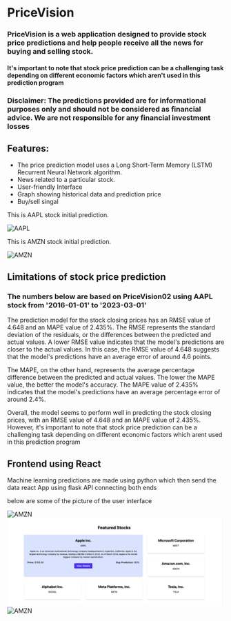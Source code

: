 # PriceVision

### PriceVision is a web application designed to provide stock price predictions and help people receive all the news for buying and selling stock.

#### It's important to note that stock price prediction can be a challenging task depending on different economic factors which aren't used in this prediction program 

### Disclaimer: The predictions provided are for informational purposes only and should not be considered as financial advice. We are not responsible for any financial investment losses


## Features:
- The price prediction model uses a Long Short-Term Memory (LSTM) Recurrent Neural Network algorithm. 
- News related to a particular stock.
- User-friendly Interface 
- Graph showing historical data and prediction price 
- Buy/sell singal 


This is AAPL stock initial prediction.

<img width="500" alt="AAPL" src="https://github.com/umangptl/Software-Engineering-Project-Seminar_1/blob/main/Resources/AAPL.png">

This is AMZN stock initial prediction.

<img width="500" alt="AMZN" src="https://github.com/umangptl/Software-Engineering-Project-Seminar_1/blob/main/Resources/AmZN.png">

## Limitations of stock price prediction 
### The numbers below are based on PriceVision02 using AAPL stock from '2016-01-01' to '2023-03-01'
The prediction model for the stock closing prices has an RMSE value of 4.648 and an MAPE value of 2.435%. The RMSE represents the standard deviation of the residuals, or the differences between the predicted and actual values. A lower RMSE value indicates that the model's predictions are closer to the actual values. In this case, the RMSE value of 4.648 suggests that the model's predictions have an average error of around 4.6 points.

The MAPE, on the other hand, represents the average percentage difference between the predicted and actual values. The lower the MAPE value, the better the model's accuracy. The MAPE value of 2.435% indicates that the model's predictions have an average percentage error of around 2.4%.

Overall, the model seems to perform well in predicting the stock closing prices, with an RMSE value of 4.648 and an MAPE value of 2.435%. However, it's important to note that stock price prediction can be a challenging task depending on different economic factors which arent used in this prediction program

## Frontend using React
Machine learning predictions are made using python which then send the data react App using flask API connecting both ends 

below are some of the picture of the user interface 

<img width="500" alt="AMZN" src="https://github.com/umangptl/PriceVision/blob/main/Resources/image.png">
<img width="500" alt="AMZN" src="https://github.com/umangptl/PriceVision/blob/main/Resources/image2.png">
<img width="500" alt="AMZN" src="https://github.com/umangptl/PriceVision/blob/main/Resources/image5.jpeg">
